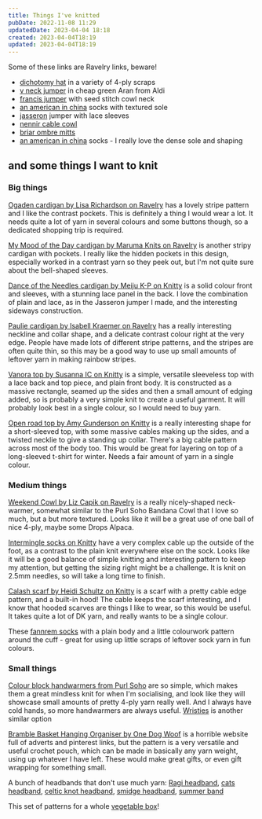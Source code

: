```yaml
---
title: Things I've knitted
pubDate: 2022-11-08 11:29
updatedDate: 2023-04-04 18:18
created: 2023-04-04T18:19
updated: 2023-04-04T18:19
---
```


Some of these links are Ravelry links, beware!

- [dichotomy hat](https://www.ravelry.com/patterns/library/dichotomy-7) in a variety of 4-ply scraps
- [v neck jumper](https://www.garnstudio.com/pattern.php?id=3458&cid=19) in cheap green Aran from Aldi
- [francis jumper](https://www.ravelry.com/patterns/library/francis-revisited) with seed stitch cowl neck
- [an american in china](https://www.ravelry.com/patterns/library/an-american-in-china) socks with textured sole
- [jasseron](https://knitty.com/ISSUEff14/PATTjasseron/PATTjasseron.php) jumper with lace sleeves
- [nennir cable cowl](https://knitty.com/ISSUEw12/PATTnennir.php)
- [briar ombre mitts](https://knitty.com/ISSUEff14/PATTbriar/PATTbriar.php)
- [an american in china](https://www.ravelry.com/patterns/library/an-american-in-china) socks - I really love the dense sole and shaping

## and some things I want to knit

### Big things

[Ogaden cardigan by Lisa Richardson on Ravelry](https://www.ravelry.com/patterns/library/ogaden) has a lovely stripe pattern and I like the contrast pockets. This is definitely a thing I would wear a lot. It needs quite a lot of yarn in several colours and some buttons though, so a dedicated shopping trip is required.

[My Mood of the Day cardigan by Maruma Knits on Ravelry](https://www.ravelry.com/patterns/library/my-mood-of-the-day-cardigan) is another stripy cardigan with pockets. I really like the hidden pockets in this design, especially worked in a contrast yarn so they peek out, but I'm not quite sure about the bell-shaped sleeves.

[Dance of the Needles cardigan by Meiju K-P on Knitty](https://knitty.com/ISSUEff20/PATTdance/PATTdance.php) is a solid colour front and sleeves, with a stunning lace panel in the back. I love the combination of plain and lace, as in the Jasseron jumper I made, and the interesting sideways construction.

[Paulie cardigan by Isabell Kraemer on Ravelry](https://www.ravelry.com/patterns/library/paulie) has a really interesting neckline and collar shape, and a delicate contrast colour right at the very edge. People have made lots of different stripe patterns, and the stripes are often quite thin, so this may be a good way to use up small amounts of leftover yarn in making rainbow stripes.

[Vanora top by Susanna IC on Knitty](https://knitty.com/ISSUEss19/PATTvanora/PATTvanora.php) is a simple, versatile sleeveless top with a lace back and top piece, and plain front body. It is constructed as a massive rectangle, seamed up the sides and then a small amount of edging added, so is probably a very simple knit to create a useful garment. It will probably look best in a single colour, so I would need to buy yarn.

[Open road top by Amy Gunderson on Knitty](https://knitty.com/ISSUEw19/PATTopenroad/PATTopenroad.php) is a really interesting shape for a short-sleeved top, with some massive cables making up the sides, and a twisted necklie to give a standing up collar. There's a big cable pattern across most of the body too. This would be great for layering on top of a long-sleeved t-shirt for winter. Needs a fair amount of yarn in a single colour.

### Medium things

[Weekend Cowl by Liz Capik on Ravelry](https://www.ravelry.com/patterns/library/weekend-cowl-4) is a really nicely-shaped neck-warmer, somewhat similar to the Purl Soho Bandana Cowl that I love so much, but a but more textured. Looks like it will be a great use of one ball of nice 4-ply, maybe some Drops Alpaca.

[Intermingle socks on Knitty](https://knitty.com/ISSUEw18/PATTintermingle/PATTintermingle.php) have a very complex cable up the outside of the foot, as a contrast to the plain knit everywhere else on the sock. Looks like it will be a good balance of simple knitting and interesting pattern to keep my attention, but getting the sizing right might be a challenge. It is knit on 2.5mm needles, so will take a long time to finish.

[Calash scarf by Heidi Schultz on Knitty](https://knitty.com/ISSUEdf19/PATTcalash/PATTcalash.php) is a scarf with a pretty cable edge pattern, and a built-in hood! The cable keeps the scarf interesting, and I know that hooded scarves are things I like to wear, so this would be useful. It takes quite a lot of DK yarn, and really wants to be a single colour.

These [fannrem socks](https://www.ravelry.com/patterns/library/fannrem-sokker) with a plain body and a little colourwork pattern around the cuff - great for using up little scraps of leftover sock yarn in fun colours.

### Small things

[Colour block handwarmers from Purl Soho](https://www.purlsoho.com/create/2011/10/09/whits-knits-colorblock-hand-warmers/) are so simple, which makes them a great mindless knit for when I'm socialising, and look like they will showcase small amounts of pretty 4-ply yarn really well. And I always have cold hands, so more handwarmers are always useful. [Wristies](https://littlecottonrabbits.typepad.co.uk/my_weblog/2012/11/wristies.html) is another similar option

[Bramble Basket Hanging Organiser by One Dog Woof](https://www.1dogwoof.com/bramble-hanging-basket-crochet-pattern/) is a horrible website full of adverts and pinterest links, but the pattern is a very versatile and useful crochet pouch, which can be made in basically any yarn weight, using up whatever I have left. These would make great gifts, or even gift wrapping for something small.

A bunch of headbands that don't use much yarn: [Ragi headband](https://www.ravelry.com/patterns/library/ragi-hairband), [cats headband](https://www.ravelry.com/patterns/library/headband-cats), [celtic knot headband](https://www.ravelry.com/patterns/library/headband-celtic-knots), [smidge headband](https://h3dakota.com/2010/07/22/smidge-headband/), [summer band](http://amoangelus.blogspot.com/2014/07/summer-band.html?m=1)

This set of patterns for a whole [vegetable box](https://www.ravelry.com/bundles/vegetable-box)!
